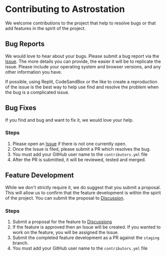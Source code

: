 # Contributing to Astrostation

We welcome contributions to the project that help to resolve bugs or that add
features in the spirit of the project.

## Bug Reports

We would love to hear about your bugs. Please submit a bug report via the
[Issue](https://github.com/Melkeydev/astrostation/issues). The more details
you can provide, the easier it will be to replicate the issue. Please include
your operating system and browser versions, and any other information you have.

If possible, using Replit, CodeSandBox or the like to create a reproduction
of the issue is the best way to help use find and resolve the problem when
the bug is a complicated issue.

## Bug Fixes

If you find and bug and want to fix it, we would love your help.

### Steps

1. Please open an [Issue](https://github.com/Melkeydev/astrostation/issues) if there is not one currently open.
2. Once the Issue is filed, please submit a PR which resolves the bug.
3. You must add your GitHub user name to the `contributors.yml` file
4. After the PR is submitted, it will be reviewed, tested and merged.

## Feature Development

While we don't strictly require it, we do suggest that you submit a proposal.
This will allow us to confirm that the feature development is within the spirit
of the project. You can submit the proposal to [Discussion](https://github.com/Melkeydev/astrostation/discussions).

### Steps

1. Submit a proposal for the feature to [Discussions](https://github.com/Melkeydev/astrostation/discussions)
2. If the feature is approved then an Issue will be created. If you wanted to
   work on the feature, you will be assigned the Issue.
3. Submit the completed feature development as a PR against the `staging` branch.
4. You must add your GitHub user name to the `contributors.yml` file
